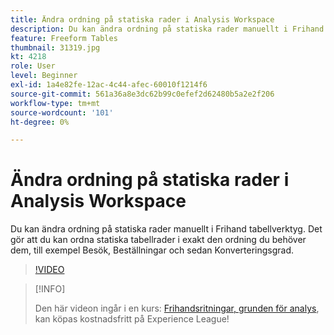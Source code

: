 ```yaml
---
title: Ändra ordning på statiska rader i Analysis Workspace
description: Du kan ändra ordning på statiska rader manuellt i Frihand tabellverktyg. Det gör att du kan ordna statiska tabellrader i exakt den ordning du behöver dem, till exempel Besök, Beställningar och sedan Konverteringsgrad.
feature: Freeform Tables
thumbnail: 31319.jpg
kt: 4218
role: User
level: Beginner
exl-id: 1a4e82fe-12ac-4c44-afec-60010f1214f6
source-git-commit: 561a36a8e3dc62b99c0efef2d62480b5a2e2f206
workflow-type: tm+mt
source-wordcount: '101'
ht-degree: 0%

---
```


# Ändra ordning på statiska rader i Analysis Workspace

Du kan ändra ordning på statiska rader manuellt i Frihand tabellverktyg. Det gör att du kan ordna statiska tabellrader i exakt den ordning du behöver dem, till exempel Besök, Beställningar och sedan Konverteringsgrad.

>[!VIDEO](https://video.tv.adobe.com/v/31319/?quality=12)

>[!INFO]
>
> Den här videon ingår i en kurs: [Frihandsritningar, grunden för analys](https://experienceleague.adobe.com/?recommended=Analytics-U-1-2020.3), kan köpas kostnadsfritt på Experience League!
